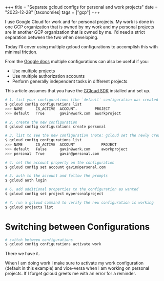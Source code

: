 +++
title = "Separate gcloud configs for personal and work projects"
date = "2023-12-28"
[taxonomies]
  tags = ["gcp"]
+++

I use Google Cloud for work and for personal projects. My work is done in one GCP organization that is owned by my work and my personal projects are in another GCP organization that is owned by me. I'd need a strict separation between the two when developing.

Today I'll cover using multiple gcloud configurations to accomplish this with minimal friction.

From the [Google docs](https://cloud.google.com/sdk/docs/configurations#multiple_configurations) multiple configurations can also be useful if you:

* Use multiple projects
* Use multiple authorization accounts
* Perform generally independent tasks in different projects

This article assumes that you have the [GCloud SDK](https://cloud.google.com/sdk/docs/install) installed and set up.

```bash
# 1. list your configurations (the `default` configuration was created when the sdk was set-up)
$ gcloud config configurations list
>>> NAME      IS_ACTIVE  ACCOUNT.        PROJECT               
>>> default   True       gavin@work.com  aworkproject                    

# 2. create the new configuration
$ gcloud config configurations create personal

# 3. list to see the new configuration (note: gcloud set the newly created configuration to active )
$ gcloud config configurations list
>>> NAME      IS_ACTIVE  ACCOUNT            PROJECT               
>>> default   False      gavin@work.com     aworkproject 
>>> personal  True       gavin@personal.com

# 4. set the account property on the configuration
$ gcloud config set account gavin@personal.com

# 5. auth to the account and follow the prompts
$ gcloud auth login

# 6. add additional properties to the configuration as wanted
$ gcloud config set project mypersonalproject

# 7. run a gcloud command to verify the new configuration is working
$ gcloud projects list
```

# Switching between Configurations

```bash
# switch between configurations
$ gcloud config configurations activate work
```

There we have it.

When I am doing work I make sure to activate my work configuration (default in this example) and vice-versa when I am working on personal projects. If I forget gcloud greets me with an error for a reminder.
